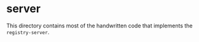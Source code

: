 # server

This directory contains most of the handwritten code that implements the
`registry-server`.
